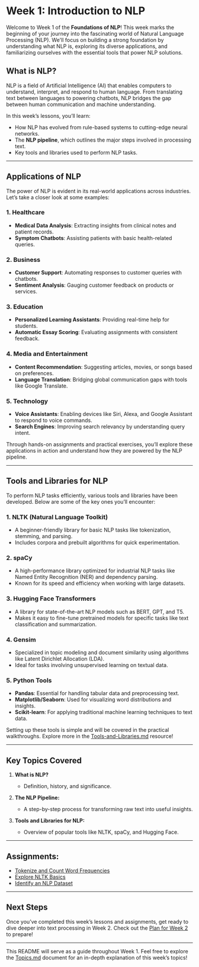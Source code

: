 # Week 1: Introduction to NLP  

Welcome to Week 1 of the **Foundations of NLP**! This week marks the beginning of your journey into the fascinating world of Natural Language Processing (NLP). We'll focus on building a strong foundation by understanding what NLP is, exploring its diverse applications, and familiarizing ourselves with the essential tools that power NLP solutions.  

## What is NLP?  
NLP is a field of Artificial Intelligence (AI) that enables computers to understand, interpret, and respond to human language. From translating text between languages to powering chatbots, NLP bridges the gap between human communication and machine understanding.  

In this week’s lessons, you’ll learn:  
- How NLP has evolved from rule-based systems to cutting-edge neural networks.  
- The **NLP pipeline**, which outlines the major steps involved in processing text.  
- Key tools and libraries used to perform NLP tasks.  

---

## Applications of NLP  
The power of NLP is evident in its real-world applications across industries. Let’s take a closer look at some examples:  

### 1. Healthcare  
- **Medical Data Analysis**: Extracting insights from clinical notes and patient records.  
- **Symptom Chatbots**: Assisting patients with basic health-related queries.  

### 2. Business  
- **Customer Support**: Automating responses to customer queries with chatbots.  
- **Sentiment Analysis**: Gauging customer feedback on products or services.  

### 3. Education  
- **Personalized Learning Assistants**: Providing real-time help for students.  
- **Automatic Essay Scoring**: Evaluating assignments with consistent feedback.  

### 4. Media and Entertainment  
- **Content Recommendation**: Suggesting articles, movies, or songs based on preferences.  
- **Language Translation**: Bridging global communication gaps with tools like Google Translate.  

### 5. Technology  
- **Voice Assistants**: Enabling devices like Siri, Alexa, and Google Assistant to respond to voice commands.  
- **Search Engines**: Improving search relevancy by understanding query intent.  

Through hands-on assignments and practical exercises, you’ll explore these applications in action and understand how they are powered by the NLP pipeline.  

---

## Tools and Libraries for NLP  

To perform NLP tasks efficiently, various tools and libraries have been developed. Below are some of the key ones you’ll encounter:  

### 1. **NLTK (Natural Language Toolkit)**  
- A beginner-friendly library for basic NLP tasks like tokenization, stemming, and parsing.  
- Includes corpora and prebuilt algorithms for quick experimentation.  

### 2. **spaCy**  
- A high-performance library optimized for industrial NLP tasks like Named Entity Recognition (NER) and dependency parsing.  
- Known for its speed and efficiency when working with large datasets.  

### 3. **Hugging Face Transformers**  
- A library for state-of-the-art NLP models such as BERT, GPT, and T5.  
- Makes it easy to fine-tune pretrained models for specific tasks like text classification and summarization.  

### 4. **Gensim**  
- Specialized in topic modeling and document similarity using algorithms like Latent Dirichlet Allocation (LDA).  
- Ideal for tasks involving unsupervised learning on textual data.  

### 5. **Python Tools**  
- **Pandas**: Essential for handling tabular data and preprocessing text.  
- **Matplotlib/Seaborn**: Used for visualizing word distributions and insights.  
- **Scikit-learn**: For applying traditional machine learning techniques to text data.  

Setting up these tools is simple and will be covered in the practical walkthroughs. Explore more in the [Tools-and-Libraries.md](./Resources/Tools-and-Libraries.md) resource!  

---

## Key Topics Covered  
1. **What is NLP?**  
   - Definition, history, and significance.  

2. **The NLP Pipeline:**  
   - A step-by-step process for transforming raw text into useful insights.  

3. **Tools and Libraries for NLP:**  
   - Overview of popular tools like NLTK, spaCy, and Hugging Face.  

---

## Assignments:  
- [Tokenize and Count Word Frequencies](./Assignments/Assignment-1-Tokenization-and-Word-Frequencies.ipynb)  
- [Explore NLTK Basics](./Assignments/Assignment-2-Exploring-NLTK.ipynb)  
- [Identify an NLP Dataset](./Assignments/Assignment-3-Dataset-Identification.ipynb)  

---

## Next Steps  
Once you’ve completed this week’s lessons and assignments, get ready to dive deeper into text processing in Week 2. Check out the [Plan for Week 2](./Plan-for-Next-Week.md) to prepare!  

---

This README will serve as a guide throughout Week 1. Feel free to explore the [Topics.md](./Topics.md) document for an in-depth explanation of this week’s topics!  
```
